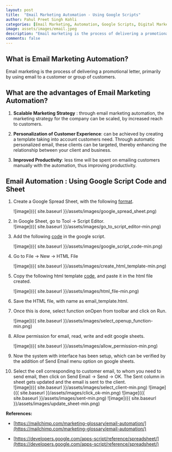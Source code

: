 ```yaml
---
layout: post
title:  "Email Marketing Automation - Using Google Scripts"
author: Pahul Preet Singh Kohli
categories: [Email Marketing, Automation, Google Scripts, Digital Marketing, Digital Strategy, Branding] 
image: assets/images/email.jpeg
description: "Email marketing is the process of delivering a promotional letter, primarily by using email to a customer or group of customers."
comments: false
---
```


## What is Email Marketing Automation?
Email marketing is the process of delivering a promotional letter, primarily by using email to a customer or group of customers.

## What are the advantages of Email Marketing Automation?

1.	**Scalable Marketing Strategy** : through email marketing automation, the marketing strategy for the company can be scaled, by increased reach to customers.

3.	**Personalization of Customer Experience**: can be achieved by creating a template taking into account customers need. Through automatic personalized email, these clients can be targeted, thereby enhancing the relationship between your client and business.

4. **Improved Productivity**: less time will be spent on emailing customers manually with the automation, thus improving productivity.		

## Email Automation : Using Google Script Code and Sheet 

 1. Create a Google Spread Sheet, with the following [format](https://github.com/Pahulpreet86/Email-Marketing-Automation-Using-Google-Scripts/blob/master/Email%20Automation_%20Using%20Google%20Scripts.xlsx).            
	
 
	 ![image]({{ site.baseurl }}/assets/images/google_spread_sheet.png)

 3. In Google Sheet, go to Tool -> Script Editor.    
![image]({{ site.baseurl }}/assets/images/go_to_script_editor-min.png)

 3. Add the following [code](https://github.com/Pahulpreet86/Email-Marketing-Automation-Using-Google-Scripts/blob/master/Code.gs) in the google script.       
	 
	![image]({{ site.baseurl }}/assets/images/google_script_code-min.png)

 4. Go to File -> New -> HTML File       

	![image]({{ site.baseurl }}/assets/images/create_html_template-min.png)

 5. Copy the following html template [code](https://github.com/Pahulpreet86/Email-Marketing-Automation-Using-Google-Scripts/blob/master/email_template.html), and paste it in the html file created.         

	![image]({{ site.baseurl }}/assets/images/html_file-min.png)

 6. Save the HTML file, with name as email_template.html.  

 7. Once this is done, select function onOpen from toolbar and click on Run.       

	![image]({{ site.baseurl }}/assets/images/select_openup_function-min.png)

 8. Allow permission for email, read, write and edit google sheets.     

	![image]({{ site.baseurl }}/assets/images/allow_permission-min.png)

 9. Now the system with interface has been setup, which can be verified by the addition of Send Email menu option on google sheets.         

 10. Select the cell corresponding to customer email, to whom  you need to send email, then click on Send Email -> Send -> OK. The Sent column in sheet gets updated and the email is sent to the client.       
	![image]({{ site.baseurl }}/assets/images/select_client-min.png)
	![image]({{ site.baseurl }}/assets/images/click_ok-min.png)
	![image]({{ site.baseurl }}/assets/images/sent-min.png)
	![image]({{ site.baseurl }}/assets/images/update_sheet-min.png)


**References:**

 - [https://mailchimp.com/marketing-glossary/email-automation/](https://mailchimp.com/marketing-glossary/email-automation/)

 - [https://developers.google.com/apps-script/reference/spreadsheet/](https://developers.google.com/apps-script/reference/spreadsheet/)

